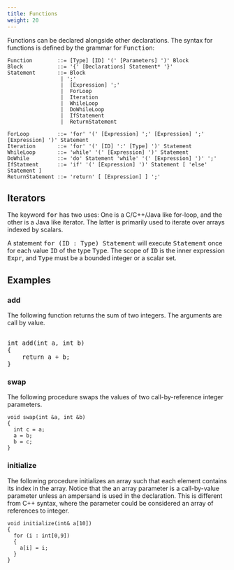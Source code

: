 ```yaml
---
title: Functions
weight: 20
---
```


Functions can be declared alongside other declarations. The syntax for functions is defined by the grammar for <tt>Function</tt>:

``` EBNF
Function        ::= [Type] [ID] '(' [Parameters] ')' Block 
Block	        ::= '{' [Declarations] Statement* '}'
Statement       ::= Block
                 | ';'
                 |  [Expression] ';'
                 |  ForLoop
                 |  Iteration
                 |  WhileLoop 
                 |  DoWhileLoop 
                 |  IfStatement 
                 |  ReturnStatement

ForLoop	        ::= 'for' '(' [Expression] ';' [Expression] ';' [Expression] ')' Statement 
Iteration	    ::= 'for' '(' [ID] ':' [Type] ')' Statement
WhileLoop       ::= 'while' '(' [Expression] ')' Statement
DoWhile         ::= 'do' Statement 'while' '(' [Expression] ')' ';'
IfStatment      ::= 'if' '(' [Expression] ')' Statement [ 'else' Statement ]
ReturnStatement ::= 'return' [ [Expression] ] ';'
```

## Iterators

The keyword <tt>for</tt> has two uses: One is a C/C++/Java like for-loop, and the other is a Java like iterator. The latter is primarily used to iterate over arrays indexed by scalars.

A statement <tt>for (ID : Type) Statement</tt> will execute <tt>Statement</tt> once for each value <tt>ID</tt> of the type <tt>Type</tt>. The scope of <tt>ID</tt> is the inner expression <tt>Expr</tt>, and <tt>Type</tt> must be a bounded integer or a scalar set.

## Examples

### add

The following function returns the sum of two integers. The arguments are call by value.

<pre> 
int add(int a, int b)
{
    return a + b; 
}
</pre>

### swap

The following procedure swaps the values of two call-by-reference integer parameters.

```
void swap(int &a, int &b) 
{
  int c = a;
  a = b;
  b = c;
}
```

### initialize

The following procedure initializes an array such that each element contains its index in the array. Notice that the an array parameter is a call-by-value parameter unless an ampersand is used in the declaration. This is different from C++ syntax, where the parameter could be considered an array of references to integer.

```
void initialize(int& a[10])
{
  for (i : int[0,9]) 
  {
    a[i] = i;
  }
}
```